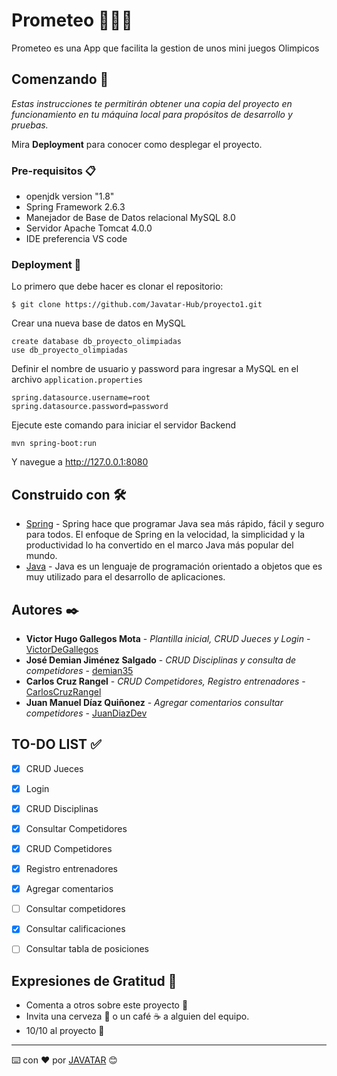 # Prometeo 🥇🥈🥉

Prometeo es una App que facilita la gestion de unos mini juegos Olimpicos

## Comenzando 🏁

_Estas instrucciones te permitirán obtener una copia del proyecto en funcionamiento en tu máquina local para propósitos de desarrollo y pruebas._

Mira **Deployment** para conocer como desplegar el proyecto.

### Pre-requisitos 📋

- openjdk version "1.8"
- Spring Framework 2.6.3
- Manejador de Base de Datos relacional MySQL 8.0
- Servidor Apache Tomcat 4.0.0
- IDE preferencia VS code

### Deployment 🚀

Lo primero que debe hacer es clonar el repositorio:

```
$ git clone https://github.com/Javatar-Hub/proyecto1.git
```

Crear una nueva base de datos en MySQL

```
create database db_proyecto_olimpiadas
use db_proyecto_olimpiadas
```
Definir el nombre de usuario y password para ingresar a MySQL en el archivo `application.properties`

```
spring.datasource.username=root
spring.datasource.password=password
```

Ejecute este comando para iniciar el servidor Backend 

```
mvn spring-boot:run 
```

Y navegue a http://127.0.0.1:8080

## Construido con 🛠️

- [Spring](https://spring.io/) - Spring hace que programar Java sea más rápido, fácil y seguro para todos. El enfoque de Spring en la velocidad, la simplicidad y la productividad lo ha convertido en el marco Java más popular del mundo.
- [Java](https://www.python.org/) - Java es un lenguaje de programación orientado a objetos que es muy utilizado para el desarrollo de aplicaciones.

## Autores ✒️
 
- **Victor Hugo Gallegos Mota** - _Plantilla inicial, CRUD Jueces y Login_ - [VictorDeGallegos](https://github.com/VictorDeGallegos)
- **José Demian Jiménez Salgado** - _CRUD Disciplinas y consulta de competidores_ - [demian35](https://github.com/demian35)
- **Carlos Cruz Rangel** - _CRUD Competidores, Registro entrenadores_ - [CarlosCruzRangel](https://github.com/CarlosCruzRangel)
- **Juan Manuel Díaz Quiñonez** - _Agregar comentarios consultar competidores_ - [JuanDiazDev](https://github.com/JuanDiazDev)

## TO-DO LIST ✅

- [x] CRUD Jueces
- [x] Login
- [x] CRUD Disciplinas
- [x] Consultar Competidores
- [x] CRUD Competidores
- [x] Registro entrenadores
- [x] Agregar comentarios
- [ ] Consultar competidores
- [x] Consultar calificaciones
- [ ] Consultar tabla de posiciones


## Expresiones de Gratitud 🎁

- Comenta a otros sobre este proyecto 📢
- Invita una cerveza 🍺 o un café ☕ a alguien del equipo.
- 10/10 al proyecto 💯

---
⌨️ con ❤️ por [JAVATAR](https://github.com/Javatar-Hub) 😊
